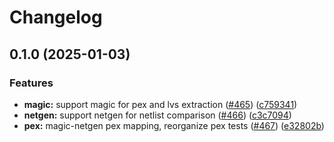 # Changelog

## 0.1.0 (2025-01-03)


### Features

* **magic:** support magic for pex and lvs extraction ([#465](https://github.com/ucb-substrate/substrate2/issues/465)) ([c759341](https://github.com/ucb-substrate/substrate2/commit/c759341f065cf1e8aca8c4552a214391a7149cbf))
* **netgen:** support netgen for netlist comparison ([#466](https://github.com/ucb-substrate/substrate2/issues/466)) ([c3c7094](https://github.com/ucb-substrate/substrate2/commit/c3c70949de5df4ae4c08d63f2c01ed85c6e0b7fa))
* **pex:** magic-netgen pex mapping, reorganize pex tests ([#467](https://github.com/ucb-substrate/substrate2/issues/467)) ([e32802b](https://github.com/ucb-substrate/substrate2/commit/e32802bfc567f3dea50cc86b11576f7d6863fac2))
